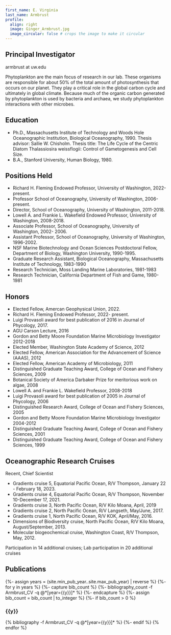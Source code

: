 ```yaml
---
first_name: E. Virginia
last_name: Armbrust
profile:
  align: right
  image: Ginger_Armbrust.jpg
  image_circular: false # crops the image to make it circular
---
```


## Principal Investigator
armbrust at uw.edu

Phytoplankton are the main focus of research in our lab. These organisms are responsible for about 50% of the total amount of photosynthesis that occurs on our planet. They play a critical role in the global carbon cycle and ultimately in global climate. Because much of the organic carbon generated by phytoplankton is used by bacteria and archaea, we study phytoplankton interactions with other microbes.

## Education
* Ph.D., Massachusetts Institute of Technology and Woods Hole Oceanographic Institution, Biological Oceanography, 1990. Thesis advisor: Sallie W. Chisholm. Thesis title: The Life Cycle of the Centric Diatom Thalassiosira weissflogii: Control of Gametogenesis and Cell Size.
* B.A., Stanford University, Human Biology, 1980.

## Positions Held
* Richard H. Fleming Endowed Professor, University of Washington, 2022-present.
* Professor School of Oceanography, University of Washington, 2006-present.
* Director, School of Oceanography, University of Washington, 2011-2018.
* Lowell A. and Frankie L. Wakefield Endowed Professor, University of Washington, 2008-2018.
* Associate Professor, School of Oceanography, University of Washington, 2002- 2006.
* Assistant Professor, School of Oceanography, University of Washington, 1996-2002.
* NSF Marine Biotechnology and Ocean Sciences Postdoctoral Fellow, Department of Biology, Washington University, 1990-1995.
* Graduate Research Assistant, Biological Oceanography, Massachusetts Institute of Technology, 1983-1990
* Research Technician, Moss Landing Marine Laboratories, 1981-1983
* Research Technician, California Department of Fish and Game, 1980-1981

## Honors
* Elected Fellow, Amercan Geophysical Union, 2022.
* Richard H. Fleming Endowed Professor, 2022- present.
* Luigi Provasoli award for best publication of 2016 in Journal of Phycology, 2017.
* AGU Carson Lecture, 2016
* Gordon and Betty Moore Foundation Marine Microbiology Investigator 2012-2018
* Elected Member, Washington State Academy of Science, 2012
* Elected Fellow, American Association for the Advancement of Science (AAAS), 2012
* Elected Fellow, American Academy of Microbiology, 2011
* Distinguished Graduate Teaching Award, College of Ocean and Fishery Sciences, 2009
* Botanical Society of America Darbaker Prize for meritorious work on algae, 2008
* Lowell A. and Frankie L. Wakefield Professor, 2008-2018
* Luigi Provasoli award for best publication of 2005 in Journal of Phycology, 2006
* Distinguished Research Award, College of Ocean and Fishery Sciences, 2005
* Gordon and Betty Moore Foundation Marine Microbiology Investigator 2004-2012
* Distinguished Graduate Teaching Award, College of Ocean and Fishery Sciences, 2001
* Distinguished Graduate Teaching Award, College of Ocean and Fishery Sciences, 1999

## Oceanographic Research Cruises
Recent, Chief Scientist 
* Gradients cruise 5, Equatorial Pacific Ocean, R/V Thompson, January 22 - February 18, 2023.
* Gradients cruise 4, Equatorial Pacific Ocean, R/V Thompson, November 10-December 17, 2021.
* Gradients cruise 3, North Pacific Ocean, R/V Kilo Moana, April, 2019
* Gradients cruise 2, North Pacific Ocean, R/V Langseth, May/June, 2017.
* Gradients cruise 1, North Pacific Ocean, R/V KOK, April/May, 2016.
* Dimensions of Biodiversity cruise, North Pacific Ocean, R/V Kilo Moana, August/September, 2013.
* Molecular biogeochemical cruise, Washington Coast, R/V Thompson, May, 2012.

Participation in 14 additional cruises; 
Lab participation in 20 additional cruises

## Publications

<div class="publications">
{%- assign years = (site.min_pub_year..site.max_pub_year) | reverse %}
{%- for y in years %}
  {%- capture bib_count %}
    {%- bibliography_count -f Armbrust_CV -q @*[year={{y}}]* %}
  {%- endcapture %}
  {%- assign bib_count = bib_count | to_integer %}
  {%- if bib_count > 0 %}
    <h3 class="year">{{y}}</h3>
    {% bibliography -f Armbrust_CV -q @*[year={{y}}]* %}
  {%- endif %}
{% endfor %}
</div>
